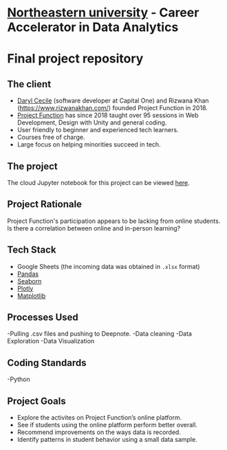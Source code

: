 # [Northeastern university](https://www.northeastern.edu/) - Career Accelerator in Data Analytics
# Final project repository

## The client

- [Daryl Cecile](https://github.com/daryl-cecile) (software developer at Capital One) and Rizwana Khan (https://www.rizwanakhan.com/) founded Project Function in 2018.
- [Project Function](https://projectfunction.io/) has since 2018 taught over 95 sessions in Web Development, Design with Unity and general coding.
- User friendly to beginner and experienced tech learners. 
- Courses free of charge.
- Large focus on helping minorities succeed in tech.

## The project

The cloud Jupyter notebook for this project can be viewed [here](https://deepnote.com/project/Final-Project-8d15e87d-b710-4fff-80ef-ff0e4cb338ff/%2Fproject_function_exploration.ipynb).

## Project Rationale
Project Function's participation appears to be lacking from online students. Is there a correlation between online and in-person learning?

## Tech Stack

- Google Sheets (the incoming data was obtained in `.xlsx` format)
- [Pandas](https://pandas.pydata.org/pandas-docs/stable/)
- [Seaborn](https://seaborn.pydata.org/)
- [Plotly](https://plotly.com/)
- [Matplotlib](https://matplotlib.org/)

## Processes Used
-Pulling .csv files and pushing to Deepnote.
-Data cleaning
-Data Exploration
-Data Visualization

## Coding Standards
-Python


## Project Goals
- Explore the activites on Project Function’s online platform.
- See if students using the online platform perform better overall.
- Recommend improvements on the ways data is recorded.
- Identify patterns in student behavior using a small data sample.
